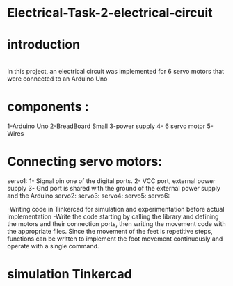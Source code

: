  # Electrical-Task-2-electrical-circuit
 # introduction 
 
<br>In this project, an electrical circuit was implemented for 6 servo motors that were connected to an Arduino Uno

# components :
1-Arduino Uno
2-BreadBoard Small
3-power supply 
4- 6 servo motor
5- Wires

# Connecting servo motors:
servo1:
1- Signal pin one of the digital ports. 
2- VCC port, external power supply 
3- Gnd port is shared with the ground of the external power supply and the Arduino
servo2:
servo3:
servo4:
servo5:
servo6:

-Writing code in Tinkercad for simulation and experimentation before actual implementation 
-Write the code starting by calling the library and defining the motors and their connection ports, then writing the movement code with the appropriate files. Since the movement of the feet is repetitive steps, functions can be written to implement the foot movement continuously and operate with a single command.

# simulation Tinkercad 


